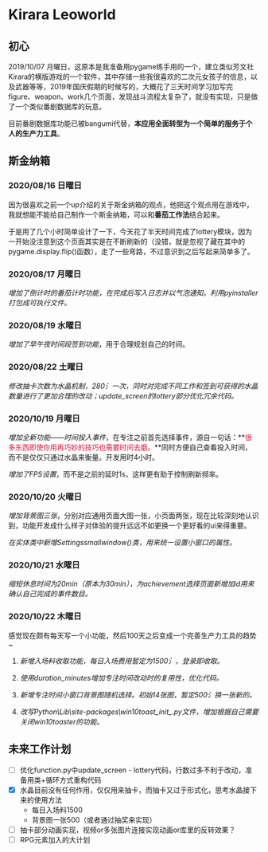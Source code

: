 # Kirara Leoworld

## 初心

2019/10/07 月曜日，这原本是我准备用pygame练手用的一个，建立类似芳文社Kirara的横版游戏的一个软件，其中存储一些我很喜欢的二次元女孩子的信息，以及武器等等，2019年国庆假期的时候写的，大概花了三天时间学习加写完figure、weapon、work几个页面，发现战斗流程太复杂了，就没有实现，只是做了一个类似番剧数据库的玩意。

目前番剧数据库功能已被bangumi代替，**本应用全面转型为一个简单的服务于个人的生产力工具**。



## 斯金纳箱

### 2020/08/16 日曜日

因为很喜欢之前一个up介绍的关于斯金纳箱的观点，他把这个观点用在游戏中，我就想能不能给自己制作一个斯金纳箱，可以和**番茄工作法**结合起来。

于是用了几个小时简单设计了一下，今天花了半天时间完成了lottery模块，因为一开始没注意到这个页面其实是在不断刷新的（没错，就是忽视了藏在其中的pygame.display.flip()函数），走了一些弯路，不过意识到之后写起来简单多了。

### 2020/08/17 月曜日

*增加了倒计时的番茄计时功能，在完成后写入日志并以气泡通知。利用pyinstaller打包成可执行文件。*

### 2020/08/19 水曜日

*增加了早午夜时间段签到功能*，用于合理规划自己的时间。

### 2020/08/22 土曜日

*修改抽卡次数为水晶机制，280氵一次，同时对完成不同工作和签到可获得的水晶数量进行了更加合理的改动；update_screen的lottery部分优化冗余代码。*

### 2020/10/19 月曜日

*增加全新功能——时间投入事件*，在专注之前首先选择事件，源自一句话：**<font color='Crimson'>很多东西即使你用再巧妙的技巧也需要时间去磨。</font>**同时方便自己查看投入时间，而不是仅仅只通过水晶来衡量。开发用时4小时。

*增加了FPS设置*，而不是之前的延时1s，这样更有助于控制刷新频率。

### 2020/10/20 火曜日

*增加背景图三张*，分别对应通用页面大图一张，小页面两张，现在比较深刻地认识到，功能开发成什么样子对体验的提升远远不如更换一个更好看的ui来得重要。

*在实体类中新增Settingssmallwindow()类，用来统一设置小窗口的属性。*

### 2020/10/21 水曜日

*缩短休息时间为20min（原本为30min），为achievement选择页面新增加id用来确认自己完成的事件数目。*

### 2020/10/22 木曜日

感觉现在颇有每天写一个小功能，然后100天之后变成一个完善生产力工具的趋势~

1. *新增入场料收取功能，每日入场费用暂定为1500氵，登录即收取。*

2. *使用duration_minutes增加专注时间改动时的复用性，优化代码。*

3. *新增专注时间小窗口背景图随机选择。初始14张图，暂定500氵换一张新的。*

4. *改写Python\Lib\site-packages\win10toast\__init__.py文件，增加根据自己需要关闭win10toaster的功能。*



## 未来工作计划

- [ ] 优化function.py中update_screen - lottery代码，行数过多不利于改动，准备用类+循环方式重构代码
- [x] 水晶目前没有任何作用，仅仅用来抽卡，而抽卡又过于形式化，思考水晶接下来的使用方法
  - 每日入场料1500
  - 背景图一张500（或者通过抽奖来实现）
- [ ] 抽卡部分动画实现，视频or多张图片连接实现动画or库里的反转效果？
- [ ] RPG元素加入的大计划